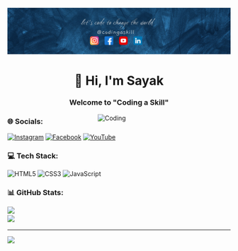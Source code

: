 ![logo](https://github.com/codingaskill/codingaskill/blob/main/Github_banner.png)
<h1 align="center">👋 Hi, I'm Sayak </h1>
<h3 align="center">Welcome to "Coding a Skill"</h3>
<img align="right" alt="Coding" width="300" src="https://camo.githubusercontent.com/7de37139d0b4c1ce40865e799b446c0e963a3dd8fb68d239707237c40604fa3d/68747470733a2f2f63646e2e6472696262626c652e636f6d2f75736572732f3733303730332f73637265656e73686f74732f363538313234332f6176656e746f2e676966">


<h3>🌐 Socials:</h3>

[![Instagram](https://img.shields.io/badge/Instagram-%23E4405F.svg?logo=Instagram&logoColor=white)](https://instagram.com/codingaskill) [![Facebook](https://img.shields.io/badge/Facebook-%231877F2.svg?logo=Facebook&logoColor=white)](https://facebook.com/codingaskill)  [![YouTube](https://img.shields.io/badge/YouTube-%23FF0000.svg?logo=YouTube&logoColor=white)](https://youtube.com/@codingaskill) 

<h3>💻 Tech Stack:</h3>

![HTML5](https://img.shields.io/badge/html5-%23E34F26.svg?style=for-the-badge&logo=html5&logoColor=white) ![CSS3](https://img.shields.io/badge/css3-%231572B6.svg?style=for-the-badge&logo=css3&logoColor=white) ![JavaScript](https://img.shields.io/badge/javascript-%23323330.svg?style=for-the-badge&logo=javascript&logoColor=%23F7DF1E)

<h3>📊 GitHub Stats:</h3>

![](https://github-readme-stats.vercel.app/api?username=codingaskill&theme=dark&hide_border=false&include_all_commits=false&count_private=false) <br>
![](https://github-readme-streak-stats.herokuapp.com/?user=codingaskill&theme=dark&hide_border=false) <br>

---
[![](https://visitcount.itsvg.in/api?id=codingaskill&icon=0&color=0)](https://visitcount.itsvg.in)

<!-- Proudly created by Sayak -->
